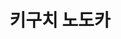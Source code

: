 ---
# Feel free to add content and custom Front Matter to this file.
# To modify the layout, see https://jekyllrb.com/docs/themes/#overriding-theme-defaults

layout: home
title: 키구치 노도카
title_override_in_header: 홈
heading: " "
banner: "/assets/images/banners/home.png"
lang: "ko"
---